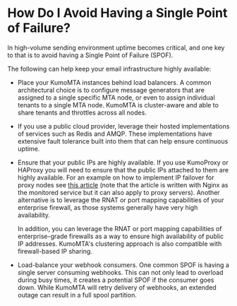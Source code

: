 # How Do I Avoid Having a Single Point of Failure?

In high-volume sending environment uptime becomes critical, and one key to that is to avoid having a Single Point of Failure (SPOF).

The following can help keep your email infrastructure highly available:

* Place your KumoMTA instances behind load balancers. A common architectural choice is to configure message generators that are assigned to a single specific MTA node, or even to assign individual tenants to a single MTA node. KumoMTA is cluster-aware and able to share tenants and throttles across all nodes. 
* If you use a public cloud provider, leverage their hosted implementations of services such as Redis and AMQP. These implementations have extensive fault tolerance built into them that can help ensure continuous uptime.
* Ensure that your public IPs are highly available. If you use KumoProxy or HAProxy you will need to ensure that the public IPs attached to them are highly available. For an example on how to implement IP failover for proxy nodes see [this article](https://www.digitalocean.com/community/tutorials/how-to-set-up-highly-available-web-servers-with-keepalived-and-reserved-ips-on-ubuntu-14-04) (note that the article is written with Nginx as the monitored service but it can also apply to proxy servers). Another alternative is to leverage the RNAT or port mapping capabilities of your enterprise firewall, as those systems generally have very high availability.

  In addition, you can leverage the RNAT or port mapping capabilities of enterprise-grade firewalls as a way to ensure high availability of public IP addresses. KumoMTA's clustering approach is also compatible with firewall-based IP sharing.
* Load-balance your webhook consumers. One common SPOF is having a single server consuming webhooks. This can not only lead to overload during busy times, it creates a potential SPOF if the consumer goes down. While KumoMTA will retry delivery of webhooks, an extended outage can result in a full spool partition.